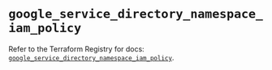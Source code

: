 # `google_service_directory_namespace_iam_policy`

Refer to the Terraform Registry for docs: [`google_service_directory_namespace_iam_policy`](https://registry.terraform.io/providers/hashicorp/google-beta/6.7.0/docs/resources/google_service_directory_namespace_iam_policy).
